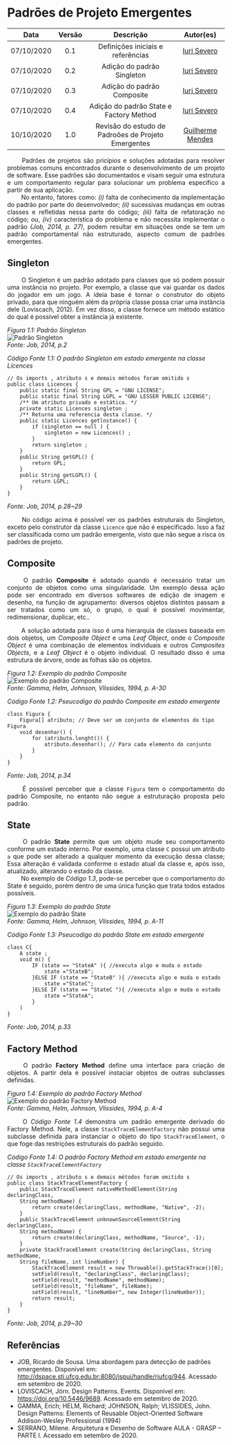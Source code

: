# Padrões de Projeto Emergentes

|    Data    | Versão |         Descrição         |           Autor(es)           |
| :--------: | :----: | :-----------------------: | :---------------------------: |
| 07/10/2020 |  0.1   | Definições iniciais e referências | [Iuri Severo](https://github.com/iurisevero) |
| 07/10/2020 |  0.2   | Adição do padrão Singleton | [Iuri Severo](https://github.com/iurisevero) |
| 07/10/2020 |  0.3   | Adição do padrão Composite | [Iuri Severo](https://github.com/iurisevero) |
| 07/10/2020 |  0.4   | Adição do padrão State e Factory Method | [Iuri Severo](https://github.com/iurisevero) |
| 10/10/2020 |  1.0   | Revisão do estudo de Padroões de Projeto Emergentes | [Guilherme Mendes](https://github.com/guilherme-mendes) |

<p align="justify"> &emsp;&emsp; Padrões de projetos são pricípios e soluções adotadas para resolver problemas comuns encontrados durante o desenvolvimento de um projeto de software. Esse padrões são documentados e visam seguir uma estrutura e um comportamento regular para solucionar um problema específico a partir de sua aplicação. <br />
&emsp;&emsp; No entanto, fatores como: <i>(i)</i> falta de conhecimento da implementação do padrão por parte do desenvolvedor; <i>(ii)</i> sucessivas mudanças em outras classes e refletidas nessa parte do código; <i>(iii)</i> falta de refatoração no código; ou, <i>(iv)</i> característica do problema e não necessita implementar o padrão <i>(Job, 2014, p. 27)</i>, podem resultar em situações onde se tem um padrão comportamental não estruturado, aspecto comum de padrões emergentes. <br />

## Singleton

<p align="justify"> &emsp;&emsp; O Singleton é um padrão adotado para classes que só podem possuir uma instância no projeto. Por exemplo, a classe que vai guardar os dados do jogador em um jogo. A ideia base é tornar o construtor do objeto privado, para que ninguém além da própria classe possa criar uma instância dele (Loviscach, 2012). Em vez disso, a classe fornece um método estático do qual é possível obter a instância já existente. </p>

_Figura 1.1: Padrão Singleton_
<br /><img src="docs/Assets/Img/Studies/EmergingDesignPatterns/SingletonPattern.png" alt="Padrão Singleton"><br />
_Fonte: Job, 2014, p.2_

_Código Fonte 1.1: O padrão Singleton em estado emergente na classe Licences_
```
// Os imports , atributo s e demais métodos foram omitido s
public class Licences {
    public static final String GPL = "GNU LICENSE";
    public static final String LGPL = "GNU LESSER PUBLIC LICENSE";
    /** Um atributo privado e estático. */
    private static Licences singleton ;
    /** Returna uma referencia desta classe. */
    public static Licences getlnstance() {
        if (singleton == null ) {
            singleton = new Licences() ;
        }
        return singleton ;
    }
    public String getGPL() {
        return GPL;
    }
    public String getLGPL() {
        return LGPL;
    }
}
```
_Fonte: Job, 2014, p.28~29_

<p align="justify"> &emsp;&emsp;  No código acima é possível ver os padrões estruturais do Singleton, exceto pelo construtor da classe <code>Licence</code> que não é especificado. Isso a faz ser classificada como um padrão emergente, visto que não segue a risca os padrões de projeto. </p>

## Composite

<p align="justify"> &emsp;&emsp; O padrão <b>Composite</b> é adotado quando é necessário tratar um conjunto de objetos como uma singularidade. Um exemplo dessa ação pode ser encontrado em diversos softwares de edição de imagem e desenho, na função de agrupamento: diversos objetos distintos passam a ser tratados como um só, o grupo, o qual é possível movimentar, redimensionar, duplicar, etc..</p>
<p align="justify"> &emsp;&emsp; A solução adotada para isso é uma hierarquia de classes baseada em dois objetos, um <i>Composite Object</i> e uma <i>Leaf Object</i>, onde o <i>Composite Object</i> é uma combinação de elementos individuais e outros <i>Composites Objects</i>, e a <i>Leaf Object</i> é o objeto individual. O resultado disso é uma estrutura de árvore, onde as folhas são os objetos. </p>

_Figura 1.2: Exemplo do padrão Composite_
<br /><img src="docs/Assets/Img/Studies/EmergingDesignPatterns/CompositePatternExample.png" alt="Exemplo do padrão Composite"><br />
_Fonte: Gamma, Helm, Johnson, Vlissides, 1994, p. A-30_

_Código Fonte 1.2: Pseucodigo do padrão Composite em estado emergente_
```
class Figura {
    Figura[] atributo; // Deve ser um conjunto de elementos do tipo Figura
    void desenhar() {
        for (atributo.lenght()) {
            atributo.desenhar(); // Para cada elemento do conjunto
        }
    }
}
```
_Fonte: Job, 2014, p.34_

<p align="justify"> &emsp;&emsp; É possível perceber que a classe <code>Figura</code> tem o comportamento do padrão Composite, no entanto não segue a estruturação proposta pelo padrão.</p>

## State
<p align="justify"> &emsp;&emsp; O padrão <b>State</b> permite que um objeto mude seu comportamento conforme um estado interno. Por exemplo, uma classe <code>C</code> possui um atributo <code>a</code> que pode ser alterado a qualquer momento da execução dessa classe; Essa alteração é validada conforme o estado atual da classe e, após isso, atualizado, alterando o estado da classe.
<br /> &emsp;&emsp; No exemplo de <i>Código 1.3</i>, pode-se perceber que o comportamento do State é seguido, porém dentro de uma única função que trata todos estados possíveis. </p>

_Figura 1.3: Exemplo do padrão State_
<br /><img src="docs/Assets/Img/Studies/EmergingDesignPatterns/StatePatternExample.png" alt="Exemplo do padrão State"><br />
_Fonte: Gamma, Helm, Johnson, Vlissides, 1994, p. A-11_

_Código Fonte 1.3: Pseucodigo do padrão State em estado emergente_
```
class C{
    A state ;
    void m() {
        IF (state == "StateA" ){ //executa algo e muda o estado
            state ="StateB";
        }ELSE IF (state == "StateB" ){ //executa algo e muda o estado
            state ="StateC";
        }ELSE IF (state == "StateC "){ //executa algo e muda o estado
            state ="StateA";
        }
    )
} 
```
_Fonte: Job, 2014, p.33_

## Factory Method
<p align="justify"> &emsp;&emsp; O padrão <b>Factory Method</b> define uma interface para criação de objetos. A partir dela é possível instaciar objetos de outras subclasses definidas. </p>

_Figura 1.4: Exemplo do padrão Factory Method_
<br /><img src="docs/Assets/Img/Studies/EmergingDesignPatterns/FactoryMethodPatternExample.png" alt="Exemplo do padrão Factory Method"><br />
_Fonte: Gamma, Helm, Johnson, Vlissides, 1994, p. A-4_

<p align="justify"> &emsp;&emsp; O <i>Código Fonte 1.4</i> demonstra um padrão emergente derivado do Factory Method. Nele, a classe <code>StackTraceElementFactory</code> não possui uma subclasse definida para instanciar o objeto do tipo <code>StackTraceElement</code>, o que foge das restrições estruturais do padrão seguido.

_Código Fonte 1.4: O padrão Factory Method em estado emergente na classe ```StackTraceElementFactory```_
```
// Os imports , atributo s e demais métodos foram omitido s
public class StackTraceElementFactory {
    public StackTraceElement nativeMethodElement(String declaringClass, 
    String methodName) {
        return create(declaringClass, methodName, "Native", -2);
    }
    public StackTraceElement unknownSourceElement(String declaringClass, 
    String methodName) {
        return create(declaringClass, methodName, "Source", -1);
    }
    private StackTraceElement create(String declaringClass, String methodName, 
    String fileName, int lineNumber) {
        StackTraceElement result = new Throwable().getStackTrace()[0];
        setField(result, "declaringClass", declaringClass);
        setField(result, "methodName", methodName);
        setField(result, "fileName", fileName);
        setField(result, "lineNumber", new Integer(lineNumber));
        return result;
    }
} 
```
_Fonte: Job, 2014, p.29~30_

## Referências
* JOB, Ricardo de Sousa. Uma abordagem para detecção de padrões emergentes. Disponível em: <http://dspace.sti.ufcg.edu.br:8080/jspui/handle/riufcg/944>. Acessado em setembro de 2020.
* LOVISCACH, Jörn. Design Patterns. Events. Disponível em: <https://doi.org/10.5446/9689>. Acessado em setembro de 2020.
* GAMMA, Erich; HELM, Richard; JOHNSON, Ralph; VLISSIDES, John. Design Patterns: Elements of Reusable Object-Oriented Software Addison-Wesley Professional (1994)
* SERRANO, Milene. Arquitetura e Desenho de Software AULA - GRASP – PARTE I. Acessado em setembro de 2020.